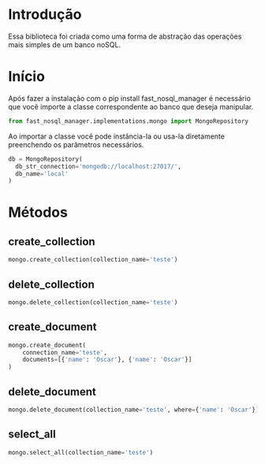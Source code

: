 # Introdução
Essa biblioteca foi criada como uma forma de abstração das operações mais simples
de um banco noSQL.

# Início
Após fazer a instalação com o pip install fast_nosql_manager
é necessário que você importe a classe correspondente ao banco
que deseja manipular.

```python
from fast_nosql_manager.implementations.mongo import MongoRepository
```

Ao importar a classe você pode instância-la ou
usa-la diretamente preenchendo os parâmetros necessários.

```python
db = MongoRepository(
  db_str_connection='mongodb://localhost:27017/',
  db_name='local'
) 
```

# Métodos 

## create_collection
```python
mongo.create_collection(collection_name='teste')
```

## delete_collection
```python
mongo.delete_collection(collection_name='teste')
```

## create_document
```python
mongo.create_document(
    connection_name='teste', 
    documents=[{'name': 'Oscar'}, {'name': 'Oscar'}]
)
```

## delete_document
```python
mongo.delete_document(collection_name='teste', where={'name': 'Oscar'})
```

## select_all
```python
mongo.select_all(collection_name='teste')
```
